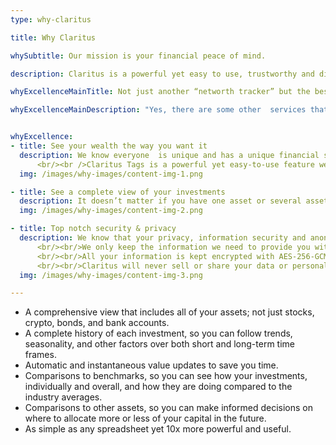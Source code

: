 ```yaml
---
type: why-claritus

title: Why Claritus

whySubtitle: Our mission is your financial peace of mind.

description: Claritus is a powerful yet easy to use, trustworthy and discreet companion to assist you in growing your wealth.

whyExcellenceMainTitle: Not just another “networth tracker” but the best dynamic wealth analytics in the market

whyExcellenceMainDescription: "Yes, there are some other  services that allow you to track your networth but that's precisely what they are,“networth tracking” apps. In order to make good and informed decisions you need to be able to see the big picture and evaluate your overall situation. This means  seeing the possibilities and the problems. With Claritus you will get:"


whyExcellence:
- title: See your wealth the way you want it
  description: We know everyone  is unique and has a unique financial situation. We know personal finance is not only numbers and returns; it’s not only aggregating financial data and manipulating financial calculations. Claritus was created to give you a clear and comprehensive view of your holdings with your own unique point of view.
      <br/><br />Claritus Tags is a powerful yet easy-to-use feature we offer that allows you to observe your holdings with greater clarity. Tags allow you to define your own groups of financial assets & liabilities with strong aggregation and financial calculations.
  img: /images/why-images/content-img-1.png

- title: See a complete view of your investments
  description: It doesn’t matter if you have one asset or several assets scattered over multiple accounts, with Claritus everything can be organized and tracked in one convenient place.
  img: /images/why-images/content-img-2.png

- title: Top notch security & privacy
  description: We know that your privacy, information security and anonymity are basic, and mandatory requirements.
      <br/><br/>We only keep the information we need to provide you with the best service and nothing more.  If you decide to delete something off of Claritus it will go through a deletion process and be completely purged from our database.
      <br/><br/>All your information is kept encrypted with AES-256-GCM encryption while in transit and in rest for maximum security.
      <br/><br/>Claritus will never sell or share your data or personal information to a third party! Our loyalty stands with you, our customer and your trust in us is our top priority.
  img: /images/why-images/content-img-3.png

---
```


- A comprehensive view that includes all of your assets; not just stocks, crypto, bonds, and bank accounts.
- A complete history of each investment, so you can follow trends, seasonality, and other factors over both short and long-term time frames.
- Automatic and instantaneous value updates to save you time.
- Comparisons to benchmarks, so you can see how your investments, individually and overall, and how they are doing compared to the industry averages.
- Comparisons to other assets, so you can make informed decisions on where to allocate more or less of your capital in the future.
- As simple as any spreadsheet yet 10x more powerful and useful.